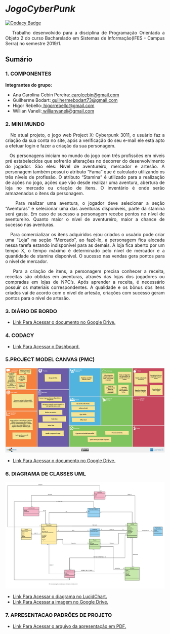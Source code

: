 # _JogoCyberPunk_

[![Codacy Badge](https://api.codacy.com/project/badge/Grade/1475238c6873428b8c3951330e8e98cf)](https://app.codacy.com/app/CarolCebin/JogoCyberPunk?utm_source=github.com&utm_medium=referral&utm_content=CarolCebin/JogoCyberPunk&utm_campaign=Badge_Grade_Dashboard)

<P align="justify">&nbsp&nbsp Trabalho desenvolvido para a disciplina de Programação Orientada a Objeto 2 do curso Bacharelado em Sistemas de Informação(IFES - Campus Serra) no semestre 2019/1.</p>

## Sumário

### 1. COMPONENTES<br>
**Integrantes do grupo:**<br>
-   Ana Carolina Cebin Pereira:<a href="url"> carolcebin@gmail.com </a>
-   Guilherme Bodart:<a href="url"> guilhermebodart73@gmail.com </a>
-   Higor Rebello:<a href="url"> higorrebello@gmail.com </a>
-   Willian Vaneli:<a href="url"> willianvaneli@gmail.com </a>

### 2. MINI MUNDO<br>
<P align="justify">&nbsp&nbsp No atual projeto, o jogo web Project X: Cyberpunk 3011, o usuário faz a criação da sua conta no site, após a verificação do seu e-mail ele está apto a efetuar login e fazer a criação da sua personagem. </p>

<P align="justify">&nbsp&nbsp Os personagens iniciam no mundo do jogo com três profissões em níveis pré estabelecidos que sofrerão alterações no decorrer do desenvolvimento do jogador. São eles: Nível de aventureiro, mercador e artesão. A personagem também possui o atributo “Fama” que é calculado utilizando os três níveis de profissão. O atributo “Stamina” é utilizado para a realização de ações no jogo, ações que vão desde realizar uma aventura, abertura de loja no mercado ou criação de itens. O inventário é onde serão armazenados o itens da personagem. </p>

<P align="justify">&nbsp&nbsp Para realizar uma aventura, o jogador deve selecionar a seção “Aventuras” e selecionar uma das aventuras disponíveis, parte da stamina será gasta. Em caso de sucesso a personagem recebe pontos no nível de aventureiro. Quanto maior o nível de aventureiro, maior a chance de sucesso nas aventuras. </p>

<P align="justify">&nbsp&nbsp Para comercializar os itens adquiridos e/ou criados o usuário pode criar uma “Loja” na seção “Mercado”, ao fazê-lo, a personagem fica alocada nessa tarefa estando indisponível para as demais. A loja fica aberto por um tempo X, o tempo máximo é determinado pelo nível de mercador e a quantidade de stamina disponível. O sucesso nas vendas gera pontos para o nível de mercador. </p>

<P align="justify">&nbsp&nbsp Para a criação de itens, a personagem precisa conhecer a receita, receitas são obtidas em aventuras, através das lojas dos jogadores ou compradas em lojas de NPC’s. Após aprender a receita, é necessário possuir os materiais correspondentes. A qualidade e os bônus dos itens criados vai de acordo com o nível de artesão, criações com sucesso geram pontos para o nível de artesão. </p>

### 3. DIÁRIO DE BORDO<br>
-   [Link Para Acessar o documento no Google Drive.](https://docs.google.com/document/d/1HIASBU8y7NcZyRyAbQ04n_u2qyi-7H1cgTisO6TP9pY/edit?usp=sharing)

### 4. CODACY<br>
-   [Link Para Acessar o Dashboard.](https://app.codacy.com/project/CarolCebin/JogoCyberPunk/dashboard?bid=12025698)

### 5.PROJECT MODEL CANVAS (PMC)<br>
 ![Alt Text](https://github.com/CarolCebin/JogoCyberPunk/blob/master/Arquivos/Imagens/Product%20Model%20Canvas%20-%20PMC.jpg)
-   [Link Para Acessar o documento no Google Drive.](https://drive.google.com/open?id=12M4tZ_wkBMRP3fs3emZO2C80U28mFuWA)

### 6. DIAGRAMA DE CLASSES UML<br>
 ![Alt Text](https://github.com/CarolCebin/JogoCyberPunk/blob/master/Arquivos/Imagens/Diagrama%20de%20Classe%20-%20UML.png)
-   [Link Para Acessar o diagrama no LucidChart.](https://www.lucidchart.com/invitations/accept/83013862-cb45-4944-ab88-f8aa31585b67)
-   [Link Para Acessar a imagem no Google Drive.](https://drive.google.com/open?id=1As0HJ4hGXRhbl7QhKYligXFJdRIotROT)
 
 ### 7. APRESENTACAO PADRÕES DE PROJETO<br>
-   [Link Para Acessar o arquivo da apresentação em PDF.](https://drive.google.com/file/d/1c9HWXzgyPzQ04z09ejZs1CLT7epZ-Sfr/view?usp=sharing)
